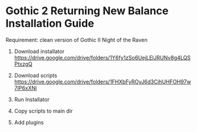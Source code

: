 # Gothic 2 Returning New Balance Installation Guide

Requirement: clean version of Gothic II Night of the Raven

1. Download installator
https://drive.google.com/drive/folders/1Y6fy1zSo6UejLElJRUNv8g4LQSPtxzgQ

2. Download scripts
https://drive.google.com/drive/folders/1FHXbFyROyJ6d3CihUHFOH97w7lP6xXNi

3. Run Installator

4. Copy scripts to main dir

5. Add plugins
